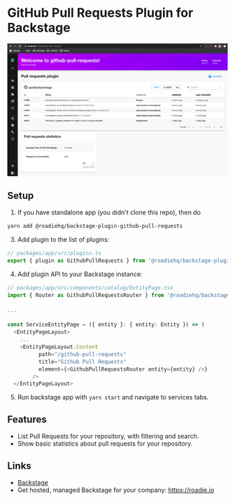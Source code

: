 # GitHub Pull Requests Plugin for Backstage

![a list of pull requests in the GitHub Pull Requests](./docs/list-of-pull-requests-and-stats.png)

## Setup

1. If you have standalone app (you didn't clone this repo), then do

```bash
yarn add @roadiehq/backstage-plugin-github-pull-requests
```

3. Add plugin to the list of plugins:

```ts
// packages/app/src/plugins.ts
export { plugin as GithubPullRequests } from '@roadiehq/backstage-plugin-github-pull-requests';
```

4. Add plugin API to your Backstage instance:

```ts
// packages/app/src/components/catalog/EntityPage.tsx
import { Router as GithubPullRequestsRouter } from '@roadiehq/backstage-plugin-github-pull-requests';

...

const ServiceEntityPage = ({ entity }: { entity: Entity }) => (
  <EntityPageLayout>
    ...
    <EntityPageLayout.Content
          path="/github-pull-requests"
          title="Github Pull Requests"
          element={<GithubPullRequestsRouter entity={entity} />}
        />
  </EntityPageLayout>
```

5. Run backstage app with `yarn start` and navigate to services tabs.

## Features

- List Pull Requests for your repository, with filtering and search.
- Show basic statistics about pull requests for your repository.

## Links

- [Backstage](https://backstage.io)
- Get hosted, managed Backstage for your company: https://roadie.io
